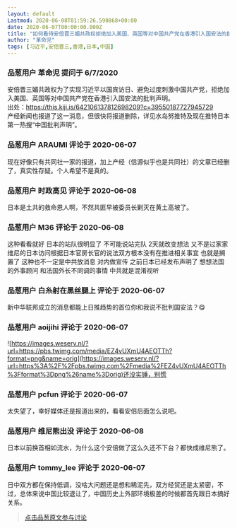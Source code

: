 ```yaml
---
layout: default
Lastmod: 2020-06-08T01:59:26.590868+00:00
date: 2020-06-07T00:00:00.000Z
title: "如何看待安倍晋三媚共政权拒绝加入美国、英国等对中国共产党在香港引入国安法的批判声明？"
author: "革命児"
tags: [习近平,安倍晋三,香港,日本,中国]
---
```



### 品葱用户 **革命児** 提问于 6/7/2020
    
安倍晋三媚共政权为了实现习近平以国宾访日、避免过度刺激中国共产党，拒绝加入美国、英国等对中国共产党在香港引入国安法的批判声明。  
出处：https://this.kiji.is/642106137812698209?c=39550187727945729  
产经新闻也报道了这一消息，但很快将报道删除，详见水岛努推特及现在推特日本第一热搜“中国批判声明”。
    
                

### 品葱用户 **ARAUMI** 评论于 2020-06-07
        
现在好像只有共同社一家的报道，加上产经（信源似乎也是共同社）的文章已经删了，真实性存疑。个人希望不是真的。
        
                

### 品葱用户 **时政高见** 评论于 2020-06-08
        
日本是土共的救命恩人啊，不然共匪早被委员长剿灭在黄土高坡了。
        
                

### 品葱用户 **M36** 评论于 2020-06-08
        
这种看看就好 日本的站队很明显了 不可能说站完队 2天就改变想法 又不是过家家 维尼的日本访问根据日本官房长官的说法双方根本没有在推进相关事宜 也就是搁置了 这种也不一定是中共放消息 对内做宣传 之前日本已经发布声明了 想想法国的外事顾问 和法国外长不同调的事情 中共就是混淆视听
        
                

### 品葱用户 **白糸射在黑丝腿上** 评论于 2020-06-07
        
新中华联邦成立的消息都能上日推趋势的首位你和我说不批判国安法？😋
        
                

### 品葱用户 **aoijihi** 评论于 2020-06-07
        
![https://images.weserv.nl/?url=https://pbs.twimg.com/media/EZ4vUXmU4AEOTTh?format=png&name=orig](https://images.weserv.nl/?url=https%3A%2F%2Fpbs.twimg.com%2Fmedia%2FEZ4vUXmU4AEOTTh%3Fformat%3Dpng%26name%3Dorig)还没实锤，别慌
        
                

### 品葱用户 **pcfun** 评论于 2020-06-07
        
太失望了，幸好媒体还是报道出来的，看看安倍后面怎么说吧。
        
                

### 品葱用户 **维尼熊出没** 评论于 2020-06-08
        
日本以前换首相如流水，为什么这个安倍做了这么久还不下台？都快成维尼熊了。
        
                

### 品葱用户 **tommy_lee** 评论于 2020-06-07
        
日中双方都在保持低调，没啥大问题还是想和稀泥先，双方经贸还是太紧密，不过，总体来说中国比较退让了，中国历史上外部环境极差的时候都首先跟日本搞好关系。
        
                





> [点击品葱原文参与讨论](https://pincong.rocks/question/26900)

